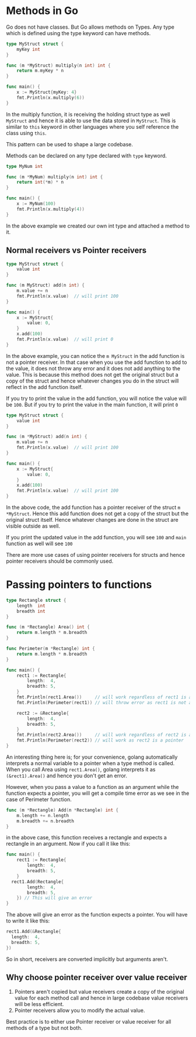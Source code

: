 # Methods in Go

Go does not have classes. But Go allows methods on Types. Any type which is defined using the type keyword can have methods.
```go
type MyStruct struct {
	myKey int
}

func (m *MyStruct) multiply(n int) int {
	return m.myKey * n
}

func main() {
	x := MyStruct{myKey: 4}
	fmt.Println(x.multiply(6))
}
```
In the multiply function, it is receiving the holding struct type as well `MyStruct` and hence it is able to use the data stored in `MyStruct`. This is similar to `this` keyword in other languages where you self reference the class using `this`.

This pattern can be used to shape a large codebase. 

Methods can be declared on any type declared with `type` keyword.

```go
type MyNum int

func (m *MyNum) multiply(n int) int {
	return int(*m) * n
}

func main() {
	x := MyNum(100)
	fmt.Println(x.multiply(4))
}
```

In the above example we created our own int type and attached a method to it.

## Normal receivers vs Pointer receivers

```go
type MyStruct struct {
	value int
}

func (m MyStruct) add(n int) {
	m.value += n
	fmt.Println(x.value)  // will print 100
}

func main() {
	x := MyStruct{
		value: 0,
	}
	x.add(100)
	fmt.Println(x.value)  // will print 0
}

```

In the above example, you can notice the `m MyStruct` in the add function is not a pointer receiver. In that case when you use the add function to add to the value, it does not throw any error and it does not add anything to the value. This is because this method does not get the original struct but a copy of the struct and hence whatever changes you do in the struct will reflect in the add function itself.

If you try to print the value in the add function, you will notice the value will be `100`. But if you try to print the value in the main function, it will print `0`

```go
type MyStruct struct {
	value int
}

func (m *MyStruct) add(n int) {
	m.value += n
	fmt.Println(x.value)  // will print 100
}

func main() {
	x := MyStruct{
		value: 0,
	}
	x.add(100)
	fmt.Println(x.value)  // will print 100
}
```

In the above code, the add function has a pointer receiver of the struct `m *MyStruct`. Hence this add function does not get a copy of the struct but the original struct itself. Hence whatever changes are done in the struct are visible outside as well.

If you print the updated value in the add function, you will see `100` and `main` function as well will see `100`

There are more use cases of using pointer receivers for structs and hence pointer receivers should be commonly used.

# Passing pointers to functions


```go
type Rectangle struct {
	length  int
	breadth int
}

func (m *Rectangle) Area() int {
	return m.length * m.breadth
}

func Perimeter(m *Rectangle) int {
	return m.length * m.breadth
}

func main() {
	rect1 := Rectangle{
		length:  4,
		breadth: 5,
	}
	fmt.Println(rect1.Area())     // will work regardless of rect1 is a pointer or a value
	fmt.Println(Perimeter(rect1)) // will throw error as rect1 is not a pointer

	rect2 := &Rectangle{
		length:  4,
		breadth: 5,
	}
	fmt.Println(rect2.Area())     // will work regardless of rect2 is a pointer or a value
	fmt.Println(Perimeter(rect2)) // will work as rect2 is a pointer
}
```
An interesting thing here is; for your convenience, golang automatically interprets a normal variable to a pointer when a type method is called. When you call Area using `rect1.Area()`, golang interprets it as `(&rect1).Area()` and hence you don't get an error.

However, when you pass a value to a function as an argument while the function expects a pointer, you will get a compile time error as we see in the case of Perimeter function.

```go
func (m *Rectangle) Add(n *Rectangle) int {
	m.length += n.length
	m.breadth += n.breadth
}
```
in the above case, this function receives a rectangle and expects a rectangle in an argument. Now if you call it like this:
```go
func main() {
	rect1 := Rectangle{
		length:  4,
		breadth: 5,
	}
  rect1.Add(Rectangle{
		length:  4,
		breadth: 5,
	}) // This will give an error
}
```

The above will give an error as the function expects a pointer. You will have to write it like this:
```go
rect1.Add(&Rectangle{
  length:  4,
  breadth: 5,
})
```

So in short, receivers are converted implicitly but arguments aren't.

## Why choose pointer receiver over value receiver

1. Pointers aren't copied but value receivers create a copy of the original value for each method call and hence in large codebase value receivers will be less efficient.
2. Pointer receivers allow you to modify the actual value.

Best practice is to either use Pointer receiver or value receiver for all methods of a type but not both.